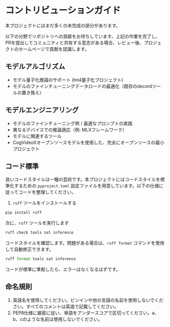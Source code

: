 # コントリビューションガイド

本プロジェクトにはまだ多くの未完成の部分があります。

以下の分野でリポジトリへの貢献をお待ちしています。上記の作業を完了し、PRを提出してコミュニティと共有する意志がある場合、レビュー後、プロジェクトのホームページで貢献を認識します。

## モデルアルゴリズム

- モデル量子化推論のサポート (Int4量子化プロジェクト)
- モデルのファインチューニングデータロードの最適化（既存のdecordツールの置き換え）

## モデルエンジニアリング

- モデルのファインチューニング例 / 最適なプロンプトの実践
- 異なるデバイスでの推論適応（例: MLXフレームワーク）
- モデルに関連するツール
- CogVideoXオープンソースモデルを使用した、完全にオープンソースの最小プロジェクト

## コード標準

良いコードスタイルは一種の芸術です。本プロジェクトにはコードスタイルを標準化するための `pyproject.toml`
設定ファイルを用意しています。以下の仕様に従ってコードを整理してください。

1. `ruff` ツールをインストールする

```py
pip install ruff
```

次に、`ruff` ツールを実行します

```py
ruff check tools sat inference
```

コードスタイルを確認します。問題がある場合は、`ruff format` コマンドを使用して自動修正できます。

```py
ruff format tools sat inference
```

コードが標準に準拠したら、エラーはなくなるはずです。

## 命名規則

1. 英語名を使用してください。ピンインや他の言語の名前を使用しないでください。すべてのコメントは英語で記載してください。
2. PEP8仕様に厳密に従い、単語をアンダースコアで区切ってください。a、b、cのような名前は使用しないでください。
